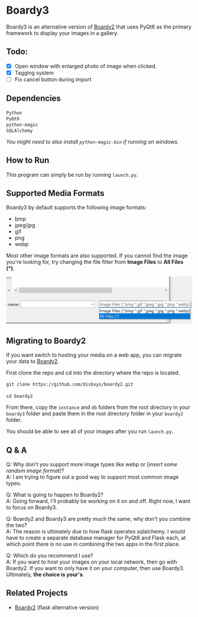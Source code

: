 # Boardy3
Boardy3 is an alternative version of [Boardy2](https://github.com/disbxys/boardy2) that uses PyQt6 as the primary framework to display your images in a gallery.

## Todo:
- [X] Open window with enlarged photo of image when clicked.
- [X] Tagging system
- [ ] Fix cancel button during import

## Dependencies
```
Python
PyQt6
python-magic
SQLAlchemy
```

*You might need to also install `python-magic-bin` if running on windows.*

## How to Run
This program can simply be run by running `launch.py`.

## Supported Media Formats
Boardy3 by default supports the following image formats:
- bmp
- jpeg/jpg
- gif
- png
- webp

Most other image formats are also supported. If you cannot find the image you're looking for, try changing the file filter from **Image Files** to **All Files (*)**.

![Changing the file filter](static/images/file_filter_demo.png)

## Migrating to Boardy2
If you want switch to hosting your media on a web app, you can migrate your data to [Boardy2](https://github.com/disbxys/boardy2).

First clone the repo and cd into the directory where the repo is located.
```
git clone https://github.com/disbxys/boardy2.git

cd boardy2
```
From there, copy the `instance` and `db` folders from the root directory in your `boardy3` folder and paste them in the root directory folder in your `boardy2` folder.

You should be able to see all of your images after you run `launch.py`.

## Q & A
Q: Why don't you support more image types like webp or [<i>insert some random image format</i>]?\
A: I am trying to figure out a good way to support most common image types.

Q: What is going to happen to Boardy2?\
A: Going forward, I'll probably be working on it on and off. Right now, I want to focus on Boardy3.

Q: Boardy2 and Boardy3 are pretty much the same, why don't you combine the two?\
A: The reason is ultimately due to how flask operates sqlalchemy. I would have to create a separate database manager for PyQt6 and Flask each, at which point there is no use in combining the two apps in the first place.

Q: Which do you recommend I use?\
A: If you want to host your images on your local network, then go with Boardy2. If you want to only have it on your computer, then use Boardy3. Ultimately, <strong>the choice is your's</strong>.


## Related Projects

- [Boardy2](https://github.com/disbxys/boardy2) (flask alternative version)
